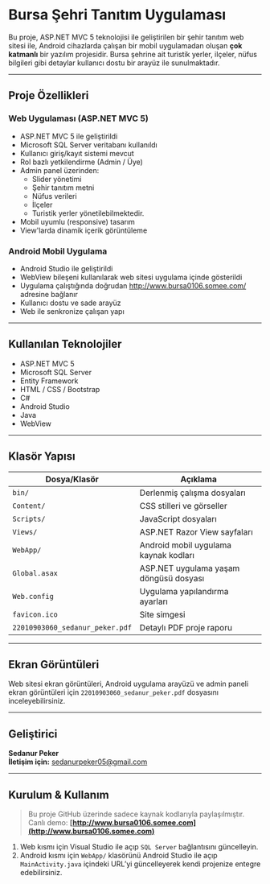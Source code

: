 # Bursa Şehri Tanıtım Uygulaması

Bu proje, ASP.NET MVC 5 teknolojisi ile geliştirilen bir şehir tanıtım web sitesi ile, Android cihazlarda çalışan bir mobil uygulamadan oluşan **çok katmanlı** bir yazılım projesidir. Bursa şehrine ait turistik yerler, ilçeler, nüfus bilgileri gibi detaylar kullanıcı dostu bir arayüz ile sunulmaktadır.

---

## Proje Özellikleri

### Web Uygulaması (ASP.NET MVC 5)

- ASP.NET MVC 5 ile geliştirildi
- Microsoft SQL Server veritabanı kullanıldı
- Kullanıcı giriş/kayıt sistemi mevcut
- Rol bazlı yetkilendirme (Admin / Üye)
- Admin panel üzerinden:
  - Slider yönetimi
  - Şehir tanıtım metni
  - Nüfus verileri
  - İlçeler
  - Turistik yerler yönetilebilmektedir.
- Mobil uyumlu (responsive) tasarım
- View'larda dinamik içerik görüntüleme

### Android Mobil Uygulama

- Android Studio ile geliştirildi
- WebView bileşeni kullanılarak web sitesi uygulama içinde gösterildi
- Uygulama çalıştığında doğrudan http://www.bursa0106.somee.com/ adresine bağlanır
- Kullanıcı dostu ve sade arayüz
- Web ile senkronize çalışan yapı

---

## Kullanılan Teknolojiler

- ASP.NET MVC 5
- Microsoft SQL Server
- Entity Framework
- HTML / CSS / Bootstrap
- C#
- Android Studio
- Java
- WebView

---

## Klasör Yapısı

| Dosya/Klasör                | Açıklama                                 |
|----------------------------|------------------------------------------|
| `bin/`                     | Derlenmiş çalışma dosyaları              |
| `Content/`                 | CSS stilleri ve görseller                |
| `Scripts/`                 | JavaScript dosyaları                     |
| `Views/`                   | ASP.NET Razor View sayfaları             |
| `WebApp/`                  | Android mobil uygulama kaynak kodları    |
| `Global.asax`              | ASP.NET uygulama yaşam döngüsü dosyası   |
| `Web.config`               | Uygulama yapılandırma ayarları           |
| `favicon.ico`              | Site simgesi                             |
| `22010903060_sedanur_peker.pdf` | Detaylı PDF proje raporu            |

---

## Ekran Görüntüleri

 Web sitesi ekran görüntüleri, Android uygulama arayüzü ve admin paneli ekran görüntüleri için `22010903060_sedanur_peker.pdf` dosyasını inceleyebilirsiniz.

---

## Geliştirici

**Sedanur Peker**  
**İletişim için:** sedanurpeker05@gmail.com

---

## Kurulum & Kullanım

> Bu proje GitHub üzerinde sadece kaynak kodlarıyla paylaşılmıştır. Canlı demo: **[http://www.bursa0106.somee.com](http://www.bursa0106.somee.com)**

1. Web kısmı için Visual Studio ile açıp `SQL Server` bağlantısını güncelleyin.
2. Android kısmı için `WebApp/` klasörünü Android Studio ile açıp `MainActivity.java` içindeki URL’yi güncelleyerek kendi projenize entegre edebilirsiniz.
